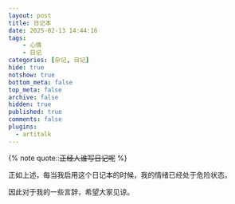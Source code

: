 ```yaml
---
layout: post
title: 日记本
date: 2025-02-13 14:44:16
tags: 
    - 心情
    - 日记
categories: [杂记, 日记]
hide: true
notshow: true
bottom_meta: false
top_meta: false
archive: false
hidden: true
published: true
comments: false
plugins:
  - artitalk
---
```


{% note quote::~~正经人谁写日记呢~~ %}

正如上述，每当我启用这个日记本的时候，我的情绪已经处于危险状态。

因此对于我的一些言辞，希望大家见谅。
